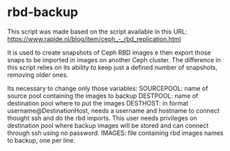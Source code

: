 # rbd-backup
This script was made based on the script available in this URL: https://www.rapide.nl/blog/item/ceph_-_rbd_replication.html

It is used to create snapshots of Ceph RBD images e then export those snaps to be imported in images on another Ceph cluster. The difference in this script relies on its ability to keep just a defined number of snapshots, removing older ones.

Its necessary to change only those variables:
SOURCEPOOL: name of source pool containing the images to backup
DESTPOOL: name of destination pool where to put the images
DESTHOST: in format username@DestinationHost, needs a username and hostname to connect thought ssh and do the rbd imports. This user needs privileges on destination pool where backup images will be stored and can connect through ssh using no password.
IMAGES: file containing rbd images names to backup, one per line.

